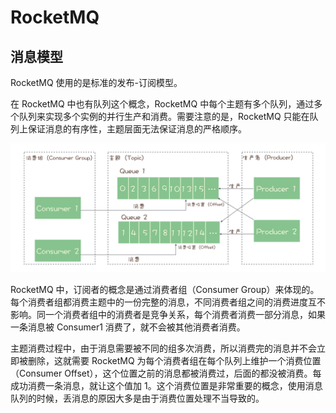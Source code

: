 # RocketMQ

## 消息模型

RocketMQ 使用的是标准的发布-订阅模型。

在 RocketMQ 中也有队列这个概念，RocketMQ 中每个主题有多个队列，通过多个队列来实现多个实例的并行生产和消费。需要注意的是，RocketMQ 只能在队列上保证消息的有序性，主题层面无法保证消息的严格顺序。

![](assets/20190730105531726_32236.png)

RocketMQ 中，订阅者的概念是通过消费者组（Consumer Group）来体现的。每个消费者组都消费主题中的一份完整的消息，不同消费者组之间的消费进度互不影响。同一个消费者组中的消费者是竞争关系，每个消费者消费一部分消息，如果一条消息被 Consumer1 消费了，就不会被其他消费者消费。

主题消费过程中，由于消息需要被不同的组多次消费，所以消费完的消息并不会立即被删除，这就需要 RocketMQ 为每个消费者组在每个队列上维护一个消费位置（Consumer Offset），这个位置之前的消息都被消费过，后面的都没被消费。每成功消费一条消息，就让这个值加 1。这个消费位置是非常重要的概念，使用消息队列的时候，丢消息的原因大多是由于消费位置处理不当导致的。
